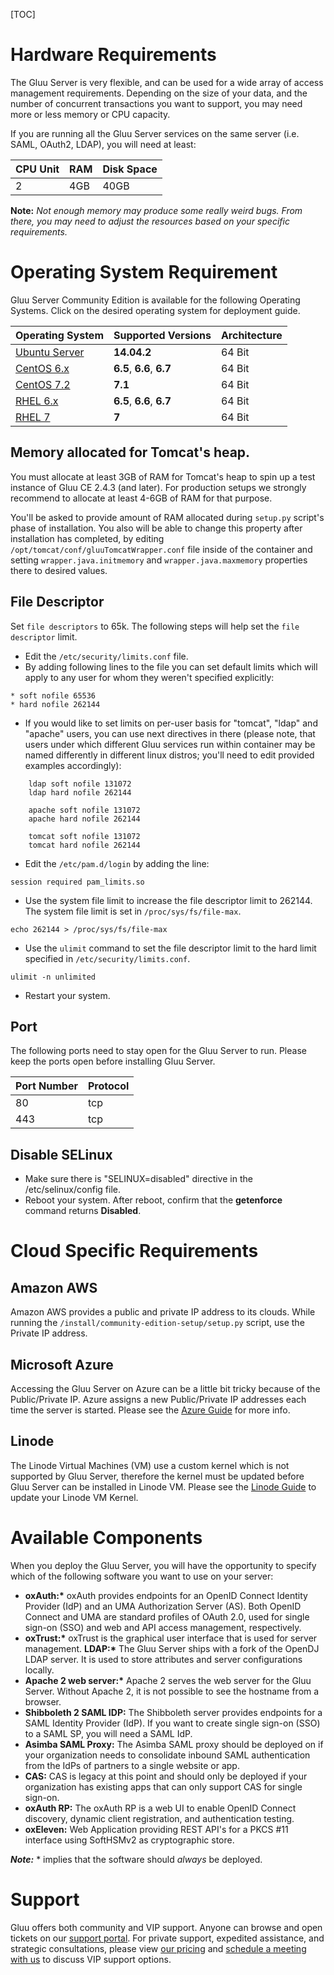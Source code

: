 [TOC]

# Hardware Requirements
The Gluu Server is very flexible, and can be used for a wide array of
access management requirements. Depending on the size of your data, and
the number of concurrent transactions you want to support, you may need
more or less memory or CPU capacity.

If you are running all the Gluu Server services on the same server (i.e.
SAML, OAuth2, LDAP), you will need at least:

|CPU Unit	|	RAM	|	Disk Space	|
|---------------|---------------|-----------------------|
|	2	| 	4GB 	| 	40GB		|

**Note:** *Not enough memory may produce some really weird bugs. From there, you
may need to adjust the resources based on your specific requirements.*

# Operating System Requirement
Gluu Server Community Edition is available for the following Operating Systems.
Click on the desired operating system for deployment guide.

|	Operating System	|	Supported Versions	|	Architecture|	
|-------------------------------|-------------------------------|-------------------|
|[Ubuntu Server](./ubuntu.md)	|**14.04.2**			|	64 Bit|
|[CentOS 6.x](./centos.md)	|**6.5**, **6.6**, **6.7**	|	64 Bit|
|[CentOS 7.2](./centos7.md)	|**7.1**			|	64 Bit|
|[RHEL 6.x](./rhel.md)		|**6.5**, **6.6**, **6.7**	|	64 Bit|
|[RHEL 7](./rhel7.md)		|**7**				|	64 Bit|
	
## Memory allocated for Tomcat's heap.
You must allocate at least 3GB of RAM for Tomcat's heap to spin up a test instance of Gluu CE 2.4.3 (and later). For production setups we strongly recommend to allocate at least 4-6GB of RAM for that purpose.

You'll be asked to provide amount of RAM allocated during `setup.py` script's phase of installation. You also will be able to change this property after installation has completed, by editing `/opt/tomcat/conf/gluuTomcatWrapper.conf` file inside of the container and setting `wrapper.java.initmemory` and `wrapper.java.maxmemory` properties there to desired values.

## File Descriptor
Set `file descriptors`
to 65k. The following steps will help set the `file descriptor` limit.

* Edit the `/etc/security/limits.conf` file.
* By adding following lines to the file you can set default limits which will apply to any user for whom they weren't specified explicitly:
	
```
* soft nofile 65536
* hard nofile 262144
```

* If you would like to set limits on per-user basis for "tomcat", "ldap" and "apache" users, you can use next directives in there (please note, that users under which different Gluu services run within container may be named differently in different linux distros; you'll need to edit provided examples accordingly):

```
    ldap soft nofile 131072
    ldap hard nofile 262144

    apache soft nofile 131072
    apache hard nofile 262144

    tomcat soft nofile 131072
    tomcat hard nofile 262144
```

* Edit the `/etc/pam.d/login` by adding the line:
```
session required pam_limits.so
```
* Use the system file limit to increase the file descriptor limit to 262144. The system file limit is set in `/proc/sys/fs/file-max`.
```
echo 262144 > /proc/sys/fs/file-max
```

* Use the `ulimit` command to set the file descriptor limit to the hard limit specified in `/etc/security/limits.conf`.
```
ulimit -n unlimited
```
* Restart your system.

## Port
The following ports need to stay open for the Gluu Server to run. Please keep the ports open before installing Gluu Server.

|	Port Number	|	Protocol	|
|-----------------------|-----------------------|
|	80		|	tcp		|
|	443		|	tcp		|

## Disable SELinux
* Make sure there is "SELINUX=disabled" directive in the /etc/selinux/config file.
* Reboot your system. After reboot, confirm that the __getenforce__ command returns __Disabled__.
# Cloud Specific Requirements
## Amazon AWS
Amazon AWS provides a public and private IP address to its clouds. While
running the `/install/community-edition-setup/setup.py` script, use the
Private IP address.

## Microsoft Azure
Accessing the Gluu Server on Azure can be a little bit tricky because of
the Public/Private IP. Azure assigns a new Public/Private IP
addresses each time the server is started. Please see the [Azure Guide](./azure.md) for more info.

## Linode
The Linode Virtual Machines (VM) use a custom kernel which is not supported by Gluu Server, therefore the kernel must be updated before Gluu Server can be installed in Linode VM. Please see the [Linode Guide](./linode.md) to update your Linode VM Kernel.

# Available Components

When you deploy the Gluu Server, you will have the opportunity to
specify which of the following software you want to use on your
server:

- __oxAuth:*__ oxAuth provides endpoints for an OpenID Connect Identity
  Provider (IdP) and an UMA Authorization Server (AS). Both OpenID
  Connect and UMA are standard profiles of OAuth 2.0, used for single
  sign-on (SSO) and web and API access management, respectively.
- __oxTrust:*__ oxTrust is the graphical user interface that is used for
  server management.
  __LDAP:*__ The Gluu Server ships with a fork of the OpenDJ LDAP server.
  It is used to store attributes and server configurations locally.
- __Apache 2 web server:*__ Apache 2 serves the web server for the Gluu
  Server. Without Apache 2, it is not possible to see the hostname from 
  a browser.
- **Shibboleth 2 SAML IDP:** The Shibboleth server provides endpoints
  for a SAML Identity Provider (IdP). If you want to create single
  sign-on (SSO) to a SAML SP, you will need a SAML IdP.
- **Asimba SAML Proxy:** The Asimba SAML proxy should be deployed on if
  your organization needs to consolidate inbound SAML authentication
  from the IdPs of partners to a single website or app.
- **CAS:** CAS is legacy at this point and should only be deployed if
  your organization has existing apps that can only support CAS for
  single sign-on.
- **oxAuth RP:** The oxAuth RP is a web UI to enable OpenID Connect
  discovery, dynamic client registration, and authentication testing.
- **oxEleven:** Web Application providing REST API's for a PKCS #11
  interface using SoftHSMv2 as cryptographic store.

*__Note:__* * implies that the software should *always* be deployed.

# Support
Gluu offers both community and VIP support. Anyone can browse and open
tickets on our [support portal](http://support.gluu.org). For private
support, expedited assistance, and strategic consultations, please view
[our pricing](http://gluu.org/pricing) and [schedule a meeting with
us](http://gluu.org/booking) to discuss VIP support options.


